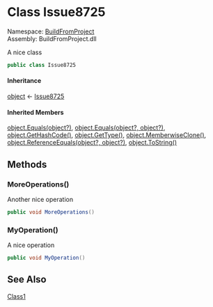 ﻿# <a id="BuildFromProject_Issue8725"></a> Class Issue8725

Namespace: [BuildFromProject](BuildFromProject.md)  
Assembly: BuildFromProject.dll  

A nice class

```csharp
public class Issue8725
```

#### Inheritance

[object](https://learn.microsoft.com/dotnet/api/system.object) ← 
[Issue8725](BuildFromProject.Issue8725.md)

#### Inherited Members

[object.Equals\(object?\)](https://learn.microsoft.com/dotnet/api/system.object.equals\#system\-object\-equals\(system\-object\)), 
[object.Equals\(object?, object?\)](https://learn.microsoft.com/dotnet/api/system.object.equals\#system\-object\-equals\(system\-object\-system\-object\)), 
[object.GetHashCode\(\)](https://learn.microsoft.com/dotnet/api/system.object.gethashcode), 
[object.GetType\(\)](https://learn.microsoft.com/dotnet/api/system.object.gettype), 
[object.MemberwiseClone\(\)](https://learn.microsoft.com/dotnet/api/system.object.memberwiseclone), 
[object.ReferenceEquals\(object?, object?\)](https://learn.microsoft.com/dotnet/api/system.object.referenceequals), 
[object.ToString\(\)](https://learn.microsoft.com/dotnet/api/system.object.tostring)

## Methods

### <a id="BuildFromProject_Issue8725_MoreOperations"></a> MoreOperations\(\)

Another nice operation

```csharp
public void MoreOperations()
```

### <a id="BuildFromProject_Issue8725_MyOperation"></a> MyOperation\(\)

A nice operation

```csharp
public void MyOperation()
```

## See Also

[Class1](BuildFromProject.Class1.md)

